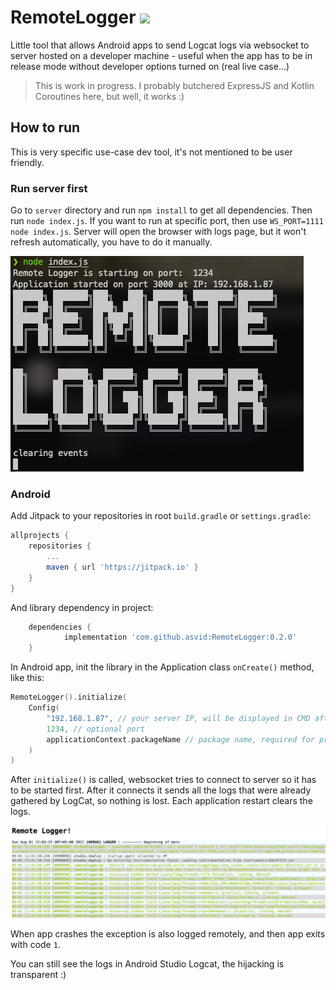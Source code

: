 # RemoteLogger [![](https://jitpack.io/v/asvid/RemoteLogger.svg)](https://jitpack.io/#asvid/RemoteLogger)

Little tool that allows Android apps to send Logcat logs via websocket to server hosted on a developer machine - useful when the app has to be in release mode without developer options turned on (real live case...)

> This is work in progress.
> I probably butchered ExpressJS and Kotlin Coroutines here, but well, it works :)

## How to run
This is very specific use-case dev tool, it's not mentioned to be user friendly.

### Run server first
Go to `server` directory and run `npm install` to get all dependencies.
Then run `node index.js`. If you want to run at specific port, then use `WS_PORT=1111 node index.js`.
Server will open the browser with logs page, but it won't refresh automatically, you have to do it manually.

![terminal look](./readme/terminal.png)

### Android
Add Jitpack to your repositories in root `build.gradle` or `settings.gradle`:
```groovy
allprojects {
    repositories {
        ...
        maven { url 'https://jitpack.io' }
    }
}
```
And library dependency in project:
```groovy
	dependencies {
	        implementation 'com.github.asvid:RemoteLogger:0.2.0'
	}
```

In Android app, init the library in the Application class `onCreate()` method, like this:
```kotlin
RemoteLogger().initialize(
    Config(
        "192.168.1.87", // your server IP, will be displayed in CMD after server is started
        1234, // optional port
        applicationContext.packageName // package name, required for proper LogCat filtering
    )
)
```

After `initialize()` is called, websocket tries to connect to server so it has to be started first.
After it connects it sends all the logs that were already gathered by LogCat, so nothing is lost.
Each application restart clears the logs.

![bui](./readme/bui.png)

When app crashes the exception is also logged remotely, and then app exits with code `1`.

You can still see the logs in Android Studio Logcat, the hijacking is transparent :)
